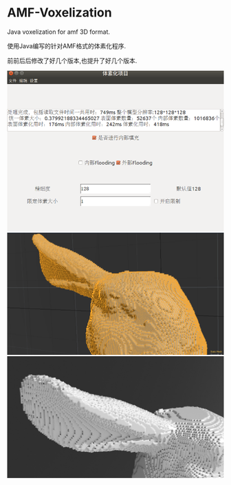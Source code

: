 # AMF-Voxelization
Java voxelization for amf 3D format.

使用Java编写的针对AMF格式的体素化程序.

前前后后修改了好几个版本,也提升了好几个版本.

![img_example](img/gui_example.png)
![img_modo](screenshots/model/modo_edge.png)
![img_modo](screenshots/model/modo_render.JPG)
